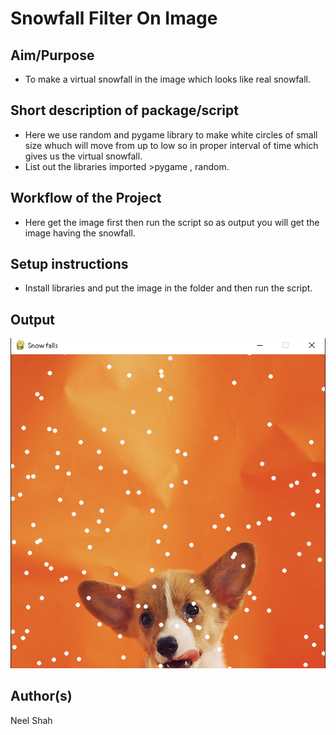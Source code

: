# Snowfall Filter On Image

## Aim/Purpose
- To make a virtual snowfall in the image which looks like real snowfall.

## Short description of package/script

- Here we use random and pygame library to make white circles of small size whuch will move from up to low so in proper interval of time which gives us the virtual snowfall.
- List out the libraries imported >pygame , random.


## Workflow of the Project

- Here get the image first then run the script so as output you will get the image having the snowfall.


## Setup instructions

- Install libraries and put the image in the folder and then run the script.

## Output

![image](Images/output_1(snowfall).png)


## Author(s)

Neel Shah
